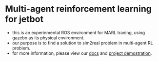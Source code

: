 # Multi-agent reinforcement learning for jetbot

* this is an experinmental ROS environment for MARL traning, using gazebo as its physical environment.
* our purpose is to find a solution to sim2real problem in multi-agent RL problem. 
* for more information, please view our [docs](https://jc-bao.github.io/jetbot_rl/) and [project demostration](https://www.notion.so/Jetbot-DRL-Wiki-ce7925e2720c468097170f43bd91d14c).

